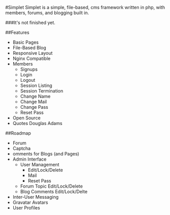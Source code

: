 #Simplet
Simplet is a simple, file-based, cms framework written in php, with members, forums, and blogging built in.

###It's not finished yet.

##Features
- Basic Pages
- File-Based Blog
- Responsive Layout
- Nginx Compatible
- Members
    - Signups
    - Login
    - Logout
    - Session Listing
    - Session Termination
    - Change Name
    - Change Mail
    - Change Pass
    - Reset Pass
- Open Source
- Quotes Douglas Adams

##Roadmap
- Forum
- Captcha
- omments for Blogs (and Pages)
- Admin Interface
    - User Management
        - Edit/Lock/Delete
        - Mail
        - Reset Pass
    - Forum Topic Edit/Lock/Delete
    - Blog Comments Edit/Lock/Delte
- Inter-User Messaging
- Gravatar Avatars
- User Profiles
